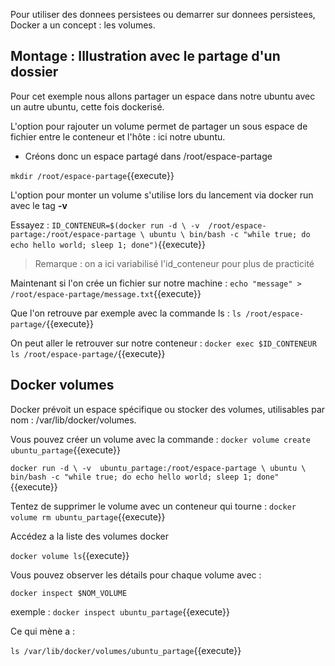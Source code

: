 Pour utiliser des donnees persistees ou demarrer sur donnees persistees, Docker a un concept : les volumes.

## Montage : Illustration avec le partage d'un dossier 

Pour cet exemple nous allons partager un espace dans notre ubuntu avec un autre ubuntu, cette fois dockerisé.

L'option pour rajouter un volume permet de partager un sous espace de fichier entre le conteneur et l'hôte : ici notre ubuntu.

- Créons donc un espace partagé dans /root/espace-partage

`
mkdir /root/espace-partage
`{{execute}}

L'option pour monter un volume s'utilise lors du lancement via docker run avec le tag **-v**

Essayez :
`
ID_CONTENEUR=$(docker run -d \
-v  /root/espace-partage:/root/espace-partage \
ubuntu \
bin/bash -c "while true; do echo hello world; sleep 1; done")
`{{execute}}

> Remarque : on a ici variabilisé l'id_conteneur pour plus de practicité


Maintenant si l'on crée un fichier sur notre machine :
`
echo "message" > /root/espace-partage/message.txt
`{{execute}}

Que l'on retrouve par exemple avec la commande ls :
`
ls /root/espace-partage/
`{{execute}}

On peut aller le retrouver sur notre conteneur :
`
docker exec $ID_CONTENEUR ls /root/espace-partage/
`{{execute}}

## Docker volumes

Docker prévoit un espace spécifique ou stocker des volumes, utilisables par nom : /var/lib/docker/volumes.

Vous pouvez créer un volume avec la commande : 
`
 docker volume create ubuntu_partage
`{{execute}}

`
docker run -d \
-v  ubuntu_partage:/root/espace-partage \
ubuntu \
bin/bash -c "while true; do echo hello world; sleep 1; done"
`{{execute}}

Tentez de supprimer le volume avec un conteneur qui tourne : 
`
docker volume rm ubuntu_partage
`{{execute}}

Accédez a la liste des volumes docker

`
docker volume ls
`{{execute}}



Vous pouvez observer les détails pour chaque volume avec :

`
docker inspect $NOM_VOLUME
`

exemple :
`
docker inspect ubuntu_partage
`{{execute}}

Ce qui mène a : 

`
ls /var/lib/docker/volumes/ubuntu_partage
`{{execute}}


